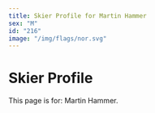 ```yaml
---
title: Skier Profile for Martin Hammer
sex: "M"
id: "216"
image: "/img/flags/nor.svg" 
---
```


# Skier Profile

This page is for: Martin Hammer.
    